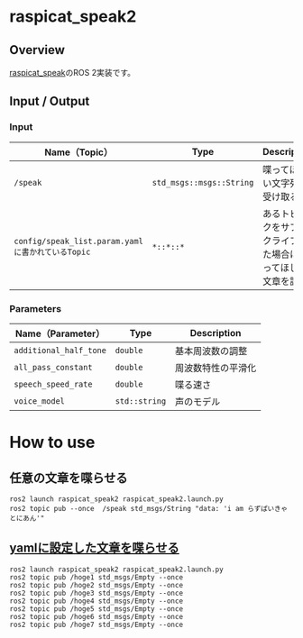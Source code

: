 # raspicat_speak2

## Overview
[raspicat_speak](https://github.com/CIT-Autonomous-Robot-Lab/raspicat_speak)のROS 2実装です。

## Input / Output

### Input

| **Name（Topic）** | **Type**                                          | **Description**                             | 
| ------------- | --------------------------------------------- | --------------------------------------- | 
| `/speak`          | `std_msgs::msgs::String`                  | 喋ってほしい文字列を受け取る         | 
| `config/speak_list.param.yamlに書かれているTopic`          | `*::*::*`                  | あるトピックをサブスクライブした場合に喋ってほしい文章を設定         | 

### Parameters

| **Name（Parameter）**   | **Type**        | **Description**            | 
| ------------------- | ----------- | ---------------------- | 
| `additional_half_tone`           | `double` |      基本周波数の調整      | 
| `all_pass_constant`          | `double` |    周波数特性の平滑化    | 
| `speech_speed_rate`         | `double` | 喋る速さ         | 
| `voice_model`       | `std::string`         | 声のモデル   |

# How to use

## 任意の文章を喋らせる

```
ros2 launch raspicat_speak2 raspicat_speak2.launch.py
ros2 topic pub --once  /speak std_msgs/String "data: 'i am らずぱいきゃとにあん'"
```

## [yamlに設定した文章を喋らせる](config/speak_list.param.yaml)

```
ros2 launch raspicat_speak2 raspicat_speak2.launch.py
ros2 topic pub /hoge1 std_msgs/Empty --once
ros2 topic pub /hoge2 std_msgs/Empty --once
ros2 topic pub /hoge3 std_msgs/Empty --once
ros2 topic pub /hoge4 std_msgs/Empty --once
ros2 topic pub /hoge5 std_msgs/Empty --once
ros2 topic pub /hoge6 std_msgs/Empty --once
ros2 topic pub /hoge7 std_msgs/Empty --once
```